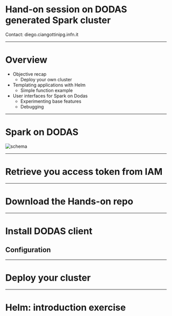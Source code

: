 # Hand-on session on DODAS generated Spark cluster

Contact: diego.ciangottini<at>pg.infn.it

---

# Overview

- Objective recap
  - Deploy your own cluster
- Templating applications with Helm
  - Simple function example
- User interfaces for Spark on Dodas
  - Experimenting base features
  - Debugging

---

# Spark on DODAS

![schema]()

---

# Retrieve you access token from IAM


---

# Download the Hands-on repo


---

# Install DODAS client

## Configuration

---

# Deploy your cluster

---

# Helm: introduction exercise